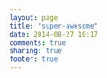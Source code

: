 ```yaml
---
layout: page
title: "super-awesome"
date: 2014-08-27 10:17
comments: true
sharing: true
footer: true
---
```

